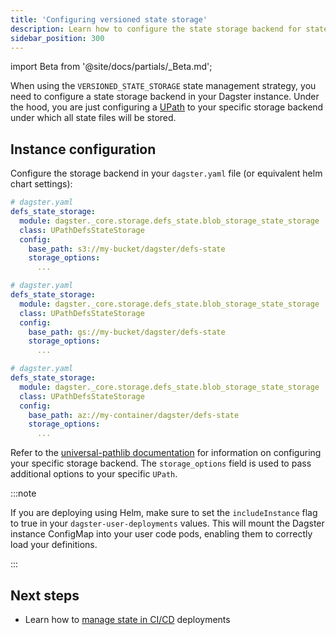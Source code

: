 ```yaml
---
title: 'Configuring versioned state storage'
description: Learn how to configure the state storage backend for state-backed components in your Dagster project.
sidebar_position: 300
---
```


import Beta from '@site/docs/partials/_Beta.md';

<Beta />

When using the `VERSIONED_STATE_STORAGE` state management strategy, you need to configure a state storage backend in your Dagster instance. Under the hood, you are just configuring a [UPath](https://github.com/fsspec/universal_pathlib) to your specific storage backend under which all state files will be stored.

## Instance configuration

Configure the storage backend in your `dagster.yaml` file (or equivalent helm chart settings):

<Tabs groupId="cloud-provider">
<TabItem value="aws" label="AWS S3">

```yaml
# dagster.yaml
defs_state_storage:
  module: dagster._core.storage.defs_state.blob_storage_state_storage
  class: UPathDefsStateStorage
  config:
    base_path: s3://my-bucket/dagster/defs-state
    storage_options:
      ...
```

</TabItem>
<TabItem value="gcs" label="Google Cloud Storage">

```yaml
# dagster.yaml
defs_state_storage:
  module: dagster._core.storage.defs_state.blob_storage_state_storage
  class: UPathDefsStateStorage
  config:
    base_path: gs://my-bucket/dagster/defs-state
    storage_options:
      ...
```

</TabItem>
<TabItem value="azure" label="Azure Blob Storage">

```yaml
# dagster.yaml
defs_state_storage:
  module: dagster._core.storage.defs_state.blob_storage_state_storage
  class: UPathDefsStateStorage
  config:
    base_path: az://my-container/dagster/defs-state
    storage_options:
      ...

```

</TabItem>
</Tabs>

Refer to the [universal-pathlib documentation](https://github.com/fsspec/universal_pathlib) for information on configuring your specific storage backend. The `storage_options` field is used to pass additional options to your specific `UPath`.

:::note

If you are deploying using Helm, make sure to set the `includeInstance` flag to true in your `dagster-user-deployments` values. This will mount the Dagster instance ConfigMap into your user code pods, enabling them to correctly load your definitions.

:::

## Next steps

- Learn how to [manage state in CI/CD](/guides/build/components/state-backed-components/managing-state-in-ci-cd) deployments
